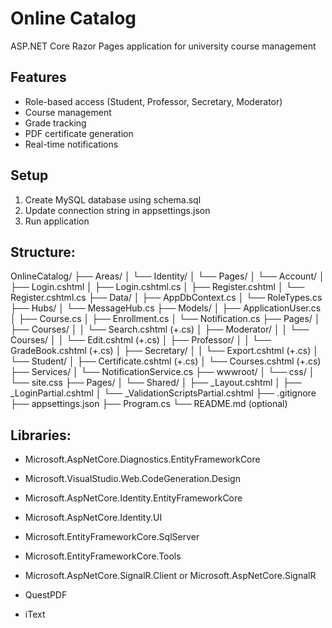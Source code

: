 ﻿# Online Catalog
ASP.NET Core Razor Pages application for university course management

## Features
- Role-based access (Student, Professor, Secretary, Moderator)
- Course management
- Grade tracking
- PDF certificate generation
- Real-time notifications

## Setup
1. Create MySQL database using schema.sql
2. Update connection string in appsettings.json
3. Run application

## Structure:

OnlineCatalog/
├── Areas/
│   └── Identity/
│       └── Pages/
│           └── Account/
│               ├── Login.cshtml
│               ├── Login.cshtml.cs
│               ├── Register.cshtml
│               └── Register.cshtml.cs
├── Data/
│   ├── AppDbContext.cs
│   └── RoleTypes.cs
├── Hubs/
│   └── MessageHub.cs
├── Models/
│   ├── ApplicationUser.cs
│   ├── Course.cs
│   ├── Enrollment.cs
│   └── Notification.cs
├── Pages/
│   ├── Courses/
│   │   └── Search.cshtml (+.cs)
│   ├── Moderator/
│   │   └── Courses/
│   │       └── Edit.cshtml (+.cs)
│   ├── Professor/
│   │   └── GradeBook.cshtml (+.cs)
│   ├── Secretary/
│   │   └── Export.cshtml (+.cs)
│   └── Student/
│       ├── Certificate.cshtml (+.cs)
│       └── Courses.cshtml (+.cs)
├── Services/
│   └── NotificationService.cs
├── wwwroot/
│   └── css/
│       └── site.css
├── Pages/
│   └── Shared/
│       ├── _Layout.cshtml
│       ├── _LoginPartial.cshtml
│       └── _ValidationScriptsPartial.cshtml
├── .gitignore
├── appsettings.json
├── Program.cs
└── README.md (optional)

## Libraries:

- Microsoft.AspNetCore.Diagnostics.EntityFrameworkCore

- Microsoft.VisualStudio.Web.CodeGeneration.Design

- Microsoft.AspNetCore.Identity.EntityFrameworkCore

- Microsoft.AspNetCore.Identity.UI

- Microsoft.EntityFrameworkCore.SqlServer

- Microsoft.EntityFrameworkCore.Tools

- Microsoft.AspNetCore.SignalR.Client or Microsoft.AspNetCore.SignalR

- QuestPDF

- iText
